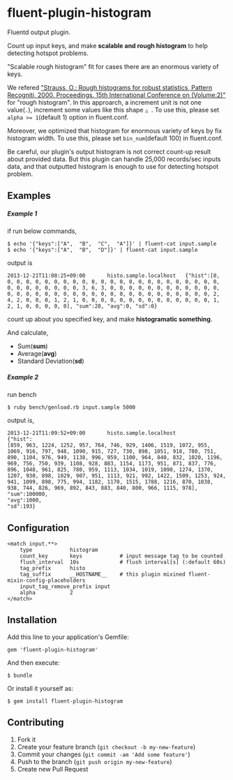 # fluent-plugin-histogram

Fluentd output plugin. 

Count up input keys, and make **scalable and rough histogram** to help detecting hotspot problems.

"Scalable rough histogram" fit for cases there are an enormous variety of keys.

We refered ["Strauss,  O.: Rough histograms for robust statistics, Pattern Recogniti, 2000. Proceedings. 15th International Conference on (Volume:2)"](http://ieeexplore.ieee.org/xpl/mostRecentIssue.jsp?punumber=7237) for "rough histogram". 
In this approarch, a increment unit is not one value(`.`), increment some values like this shape `△ `.
To use this, please set `alpha >= 1`(default 1) option in fluent.conf.

Moreover, we optimized that histogram for enormous variety of keys by fix histogram width.
To use this, please set `bin_num`(default 100) in fluent.conf. 

Be careful, our plugin's output histogram is not correct count-up result about provided data. But this plugin can handle 25,000 records/sec inputs data, and that outputted histogram is enough to use for detecting hotspot problem.

## Examples

##### Example 1

if run below commands, 
```
$ echo '{"keys":["A",  "B",  "C",  "A"]}' | fluent-cat input.sample
$ echo '{"keys":["A",  "B",  "D"]}' | fluent-cat input.sample
```

output is
```
2013-12-21T11:08:25+09:00       histo.sample.localhost   {"hist":[0, 0, 0, 0, 0, 0, 0, 0, 0, 0, 0, 0, 0, 0, 0, 0, 0, 0, 0, 0, 0, 0, 0, 0, 0, 0, 0, 0, 0, 0, 0, 0, 3, 6, 3, 0, 0, 0, 0, 0, 0, 0, 0, 0, 0, 0, 0, 0, 0, 0, 0, 0, 0, 0, 0, 0, 0, 0, 0, 0, 0, 0, 0, 0, 0, 0, 0, 0, 0, 2, 4, 2, 0, 0, 0, 1, 2, 1, 0, 0, 0, 0, 0, 0, 0, 0, 0, 0, 0, 0, 0, 0, 1, 2, 1, 0, 0, 0, 0, 0], "sum":28, "avg":0, "sd":0}
```

count up about you specified key, and make **histogramatic something**.

And calculate,

* Sum(**sum**)
* Average(**avg**)
* Standard Deviation(**sd**)

##### Example 2

run bench
```
$ ruby bench/genload.rb input.sample 5000
```

output is, 
```
2013-12-21T11:09:52+09:00       histo.sample.localhost   
{"hist":
[859, 963, 1224, 1252, 957, 764, 746, 929, 1406, 1519, 1072, 955, 1069, 916, 797, 948, 1090, 915, 727, 730, 898, 1051, 918, 780, 751, 890, 1104, 976, 949, 1138, 996, 959, 1100, 964, 840, 832, 1020, 1196, 969, 756, 750, 939, 1108, 928, 883, 1154, 1173, 951, 871, 837, 776, 896, 1048, 961, 825, 780, 959, 1113, 1034, 1019, 1090, 1274, 1370, 1207, 930, 898, 1029, 907, 951, 1113, 921, 992, 1422, 1509, 1253, 924, 941, 1099, 898, 775, 994, 1182, 1170, 1515, 1788, 1216, 870, 1038, 938, 744, 826, 969, 892, 843, 883, 840, 800, 966, 1115, 978], 
"sum":100000, 
"avg":1000, 
"sd":193}
```

## Configuration

```
<match input.**>
    type            histogram
    count_key       keys            # input message tag to be counted
    flush_interval  10s             # flush interval[s] (:default 60s)
    tag_prefix      histo
    tag_suffix      __HOSTNAME__    # this plugin mixined fluent-mixin-config-placeholders
    input_tag_remove_prefix input
    alpha           2
</match>
```

## Installation

Add this line to your application's Gemfile:

    gem 'fluent-plugin-histogram'

And then execute:

    $ bundle

Or install it yourself as:

    $ gem install fluent-plugin-histogram

## Contributing

1. Fork it
2. Create your feature branch (`git checkout -b my-new-feature`)
3. Commit your changes (`git commit -am 'Add some feature'`)
4. Push to the branch (`git push origin my-new-feature`)
5. Create new Pull Request
